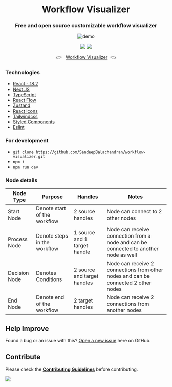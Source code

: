 <div align="center">
<h1>Workflow Visualizer</h1>

### Free and open source customizable workflow visualizer

<img src="https://github.com/SandeepBalachandran/workflow-visualizer/blob/master/public/demo.gif?raw=true" alt="demo" border="0">

[![](https://img.shields.io/github/stars/SandeepBalachandran/workflow-visualizer?style=for-the-badge)](#stars)
[![](https://img.shields.io/github/forks/SandeepBalachandran/workflow-visualizer?style=for-the-badge)](#forks)

👉 &nbsp;&nbsp;[Workflow Visualizer](https://workflow-visualizer.vercel.app/)&nbsp;&nbsp;👈

</div>

### Technologies

- [React - 18.2](https://reactjs.org/)
- [Next JS](https://nextjs.org/)
- [TypeScript](https://www.typescriptlang.org/)
- [React Flow](https://reactflow.dev/)
- [Zustand](https://github.com/pmndrs/zustand)
- [React Icons](https://react-icons.github.io/react-icons/)
- [Tailwindcss](https://tailwindcss.com/)
- [Styled Components](https://styled-components.com/)
- [Eslint](https://eslint.org/)

### For development

- `git clone https://github.com/SandeepBalachandran/workflow-visualizer.git`
- `npm i`
- `npm run dev`

### Node details

| Node Type     | Purpose                      | Handles                      | Notes                                                                                |
| ------------- | ---------------------------- | ---------------------------- | ------------------------------------------------------------------------------------ |
| Start Node    | Denote start of the workflow | 2 source handles             | Node can connect to 2 other nodes                                                    |
| Process Node  | Denote steps in the workflow | 1 source and 1 target handle | Node can receive connection from a node and can be connected to another node as well |
| Decision Node | Denotes Conditions           | 2 source and target handles  | Node can receive 2 connections from other nodes and can be connected 2 other nodes   |
| End Node      | Denote end of the workflow   | 2 target handles             | Node can receive 2 connections from another nodes                                    |

## Help Improve

Found a bug or an issue with this? [Open a new issue](https://github.com/SandeepBalachandran/workflow-visualizer/issues) here on GitHub.

## Contribute

Please check the [**Contributing Guidelines**](https://github.com/SandeepBalachandran/https://github.com/SandeepBalachandran/workflow-visualizer/issues/blob/master/CONTRIBUTING.md) before contributing.

![](https://visitor-badge.glitch.me/badge?page_id=workflow-visualizer)
